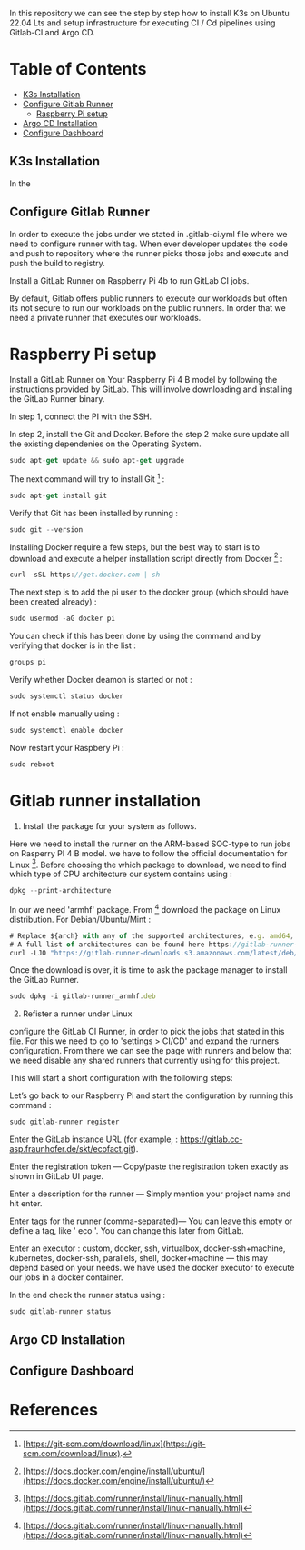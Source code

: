 In this repository we can see the step by step how to install K3s on Ubuntu 22.04 Lts and setup infrastructure for executing CI / Cd pipelines using Gitlab-CI and Argo CD.  

Table of Contents
=================
* [K3s Installation](#k3s-installation)
* [Configure Gitlab Runner](#configure-gitlab-runner)
   * [Raspberry Pi setup](#raspberry-pi-setup)
* [Argo CD Installation](#argo-cd-installation)
* [Configure Dashboard](#configure-dashboard)

## K3s Installation
In the 



## Configure Gitlab Runner
In order to execute the jobs under we stated in .gitlab-ci.yml file where we need to configure runner with tag. When ever developer updates the code and push to repository where the runner picks those jobs and execute and push the build to registry.

Install a GitLab Runner on Raspberry Pi 4b to run GitLab CI jobs.

By default, Gitlab offers public runners to execute our workloads but often its not secure to run our workloads on the public runners. 
In order that we need a private runner that executes our workloads.

# Raspberry Pi setup
Install a GitLab Runner on Your Raspberry Pi 4 B model by following the instructions provided by GitLab. This will involve downloading and installing the GitLab Runner binary.

In step 1, connect the PI with the SSH.

In step 2, install the Git and Docker. Before the step 2 make sure update all the existing dependenies on the Operating System. 
```jsx
sudo apt-get update && sudo apt-get upgrade
```
The next command will try to install Git [^1] :
```jsx
sudo apt-get install git
```
Verify that Git has been installed by running :
```jsx
sudo git --version
```
Installing Docker require a few steps, but the best way to start is to download and execute a helper installation script directly from Docker [^2] :
```jsx
curl -sSL https://get.docker.com | sh
```
The next step is to add the pi user to the docker group (which should have been created already) :
```jsx
sudo usermod -aG docker pi
```
You can check if this has been done by using the command and by verifying that docker is in the list :
```jsx
groups pi
```
Verify whether Docker deamon is started or not :
```jsx
sudo systemctl status docker
```
If not enable manually using :
```jsx
sudo systemctl enable docker
```
Now restart your Raspbery Pi :
```jsx
sudo reboot
```
# Gitlab runner installation

1. Install the package for your system as follows.

Here we need to install the runner on the ARM-based SOC-type to run jobs on Rasperry PI 4 B model.
we have to follow the official documentation for Linux [^3]. Before choosing the which package to download, we need to find which type of CPU architecture our system contains using :
```jsx
dpkg --print-architecture
```
In our we need 'armhf' package. From [^3] download the package on Linux distribution. 
For Debian/Ubuntu/Mint :
```jsx
# Replace ${arch} with any of the supported architectures, e.g. amd64, arm, arm64
# A full list of architectures can be found here https://gitlab-runner-downloads.s3.amazonaws.com/latest/index.html
curl -LJO "https://gitlab-runner-downloads.s3.amazonaws.com/latest/deb/gitlab-runner_${arch}.deb"
```
Once the download is over, it is time to ask the package manager to install the GitLab Runner.
```jsx
sudo dpkg -i gitlab-runner_armhf.deb
```
2. Refister a runner under Linux

configure the GitLab CI Runner, in order to pick the jobs that stated in this [file](https://github.com/chinnu0209/K3s-installation-guide-on-Ubuntu-22.04/blob/main/.gitlab-ci.yml).
For this we need to go to 'settings > CI/CD' and expand the runners configuration. From there we can see the page with runners and below that we need disable any shared runners that currently using for this project.

This will start a short configuration with the following steps: 

Let’s go back to our Raspberry Pi and start the configuration by running this command :
```jsx
sudo gitlab-runner register
```
Enter the GitLab instance URL (for example, : https://gitlab.cc-asp.fraunhofer.de/skt/ecofact.git).

Enter the registration token — Copy/paste the registration token exactly as shown in GitLab UI page.

Enter a description for the runner — Simply mention your project name and hit enter.

Enter tags for the runner (comma-separated)— You can leave this empty or define a tag, like ' eco '. You can change this later from GitLab.

Enter an executor : custom, docker, ssh, virtualbox, docker-ssh+machine, kubernetes, docker-ssh, parallels, shell, docker+machine — this may depend based on your needs. we have used the docker executor to execute our jobs in a docker container.

In the end check the runner status using :
```jsx
sudo gitlab-runner status
```



## Argo CD Installation

## Configure Dashboard

# References
[^1]: [https://git-scm.com/download/linux](https://git-scm.com/download/linux).
[^2]: [https://docs.docker.com/engine/install/ubuntu/](https://docs.docker.com/engine/install/ubuntu/)
[^3]: [https://docs.gitlab.com/runner/install/linux-manually.html](https://docs.gitlab.com/runner/install/linux-manually.html)
